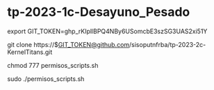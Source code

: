 # tp-2023-1c-Desayuno_Pesado

export GIT_TOKEN=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

git clone https://$GIT_TOKEN@github.com/sisoputnfrba/tp-2023-2c-KernelTitans.git

chmod 777 permisos_scripts.sh

sudo ./permisos_scripts.sh
